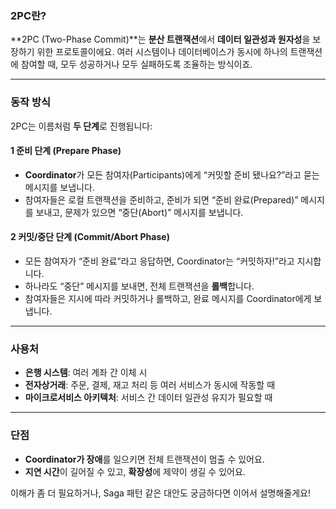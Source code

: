 
### 2PC란?

**2PC (Two-Phase Commit)**는 **분산 트랜잭션**에서 **데이터 일관성과 원자성**을 보장하기 위한 프로토콜이에요. 여러 시스템이나 데이터베이스가 동시에 하나의 트랜잭션에 참여할 때, 모두 성공하거나 모두 실패하도록 조율하는 방식이죠.

---

###  동작 방식

2PC는 이름처럼 **두 단계**로 진행됩니다:

#### 1️ 준비 단계 (Prepare Phase)

- **Coordinator**가 모든 참여자(Participants)에게 “커밋할 준비 됐나요?”라고 묻는 메시지를 보냅니다.
- 참여자들은 로컬 트랜잭션을 준비하고, 준비가 되면 “준비 완료(Prepared)” 메시지를 보내고, 문제가 있으면 “중단(Abort)” 메시지를 보냅니다.

#### 2️ 커밋/중단 단계 (Commit/Abort Phase)

- 모든 참여자가 “준비 완료”라고 응답하면, Coordinator는 “커밋하자!”라고 지시합니다.
- 하나라도 “중단” 메시지를 보내면, 전체 트랜잭션을 **롤백**합니다.
- 참여자들은 지시에 따라 커밋하거나 롤백하고, 완료 메시지를 Coordinator에게 보냅니다.

---

###  사용처

- **은행 시스템**: 여러 계좌 간 이체 시
- **전자상거래**: 주문, 결제, 재고 처리 등 여러 서비스가 동시에 작동할 때
- **마이크로서비스 아키텍처**: 서비스 간 데이터 일관성 유지가 필요할 때

---

###  단점

- **Coordinator가 장애**를 일으키면 전체 트랜잭션이 멈출 수 있어요.
- **지연 시간**이 길어질 수 있고, **확장성**에 제약이 생길 수 있어요.

이해가 좀 더 필요하거나, Saga 패턴 같은 대안도 궁금하다면 이어서 설명해줄게요!